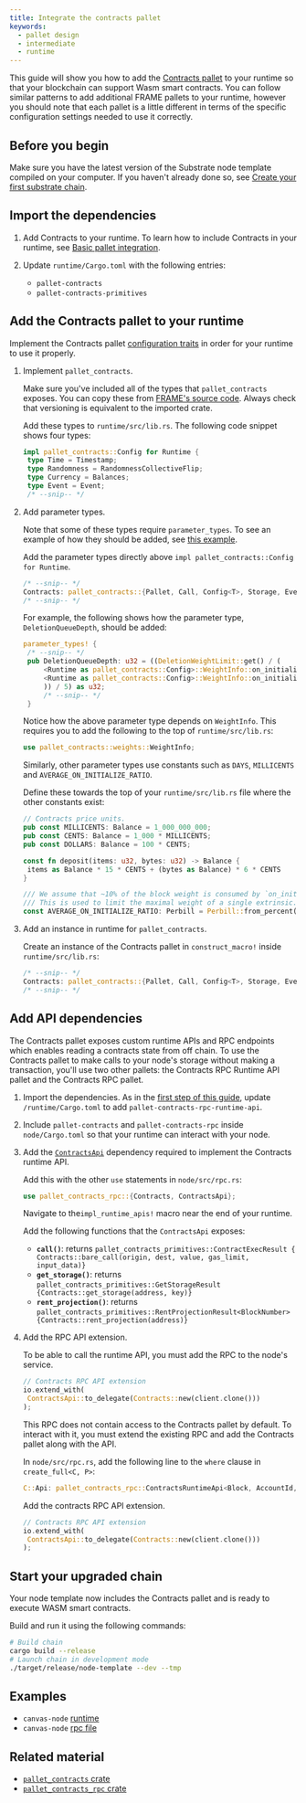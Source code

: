 ```yaml
---
title: Integrate the contracts pallet
keywords:
  - pallet design
  - intermediate
  - runtime
---
```


This guide will show you how to add the [Contracts pallet](/rustdocs/latest/pallet_contracts/index.html) to your runtime so that your blockchain can support Wasm smart contracts.
You can follow similar patterns to add additional FRAME pallets to your runtime, however you should note that each pallet is a little different in terms of the specific configuration settings needed to use it correctly.

## Before you begin

Make sure you have the latest version of the Substrate node template compiled on your computer.
If you haven't already done so, see [Create your first substrate chain](/tutorials/get-started/build-local-blockchain/).

## Import the dependencies

1. Add Contracts to your runtime.
   To learn how to include Contracts in your runtime, see [Basic pallet integration](/reference/how-to-guides/basics/pallet-integration).

1. Update `runtime/Cargo.toml` with the following entries:
   - `pallet-contracts`
   - `pallet-contracts-primitives`

## Add the Contracts pallet to your runtime

Implement the Contracts pallet [configuration traits][contracts-config-rustdocs] in order for your runtime to use it properly.

1. Implement `pallet_contracts`.

   Make sure you've included all of the types that `pallet_contracts` exposes.
   You can copy these from [FRAME's source code][contracts-frame-gh]. Always check that versioning is equivalent to the imported crate.

   Add these types to `runtime/src/lib.rs`.
   The following code snippet shows four types:

   ```rust
   impl pallet_contracts::Config for Runtime {
   	type Time = Timestamp;
   	type Randomness = RandomnessCollectiveFlip;
   	type Currency = Balances;
   	type Event = Event;
   	/* --snip-- */
   ```

1. Add parameter types.

   Note that some of these types require `parameter_types`. To see an example of how they should be added, see [this example][bin-runtime-contracts-frame].

   Add the parameter types directly above `impl pallet_contracts::Config for Runtime`.

   ```rust
   /* --snip-- */
   Contracts: pallet_contracts::{Pallet, Call, Config<T>, Storage, Event<T>},
   /* --snip-- */
   ```

   For example, the following shows how the parameter type, `DeletionQueueDepth`, should be added:

   ```rust
   parameter_types! {
   	/* --snip-- */
   	pub DeletionQueueDepth: u32 = ((DeletionWeightLimit::get() / (
   		<Runtime as pallet_contracts::Config>::WeightInfo::on_initialize_per_queue_item(1) -
   		<Runtime as pallet_contracts::Config>::WeightInfo::on_initialize_per_queue_item(0)
   		)) / 5) as u32;
   		/* --snip-- */
   	}
   ```

   Notice how the above parameter type depends on `WeightInfo`. This requires you to add the following to the top of `runtime/src/lib.rs`:

   ```rust
   use pallet_contracts::weights::WeightInfo;
   ```

   Similarly, other parameter types use constants such as `DAYS`, `MILLICENTS` and `AVERAGE_ON_INITIALIZE_RATIO`.

   Define these towards the top of your `runtime/src/lib.rs` file where the other constants exist:

   ```rust
   // Contracts price units.
   pub const MILLICENTS: Balance = 1_000_000_000;
   pub const CENTS: Balance = 1_000 * MILLICENTS;
   pub const DOLLARS: Balance = 100 * CENTS;

   const fn deposit(items: u32, bytes: u32) -> Balance {
   	items as Balance * 15 * CENTS + (bytes as Balance) * 6 * CENTS
   }

   /// We assume that ~10% of the block weight is consumed by `on_initialize` handlers.
   /// This is used to limit the maximal weight of a single extrinsic.
   const AVERAGE_ON_INITIALIZE_RATIO: Perbill = Perbill::from_percent(10);
   ```

1. Add an instance in runtime for `pallet_contracts`.

   Create an instance of the Contracts pallet in `construct_macro!` inside `runtime/src/lib.rs`:

   ```rust
   /* --snip-- */
   Contracts: pallet_contracts::{Pallet, Call, Config<T>, Storage, Event<T>},
   /* --snip-- */
   ```

## Add API dependencies

The Contracts pallet exposes custom runtime APIs and RPC endpoints
which enables reading a contracts state from off chain. To use
the Contracts pallet to make calls to your node's storage without making a transaction, you'll use two other pallets: the Contracts RPC Runtime API pallet and the Contracts RPC pallet.

1. Import the dependencies.
   As in the [first step of this guide](#1-import-the-dependencies), update `/runtime/Cargo.toml` to add `pallet-contracts-rpc-runtime-api`.

1. Include `pallet-contracts` and `pallet-contracts-rpc` inside `node/Cargo.toml` so that your runtime can interact with your node.

1. Add the [`ContractsApi`][contracts-api-rustdocs] dependency required to implement the Contracts runtime API.

   Add this with the other `use` statements in `node/src/rpc.rs`:

   ```rust
   use pallet_contracts_rpc::{Contracts, ContractsApi};
   ```

   Navigate to the`impl_runtime_apis!` macro near the end of your runtime.

   Add the following functions that the `ContractsApi` exposes:

   - **`call()`**: returns `pallet_contracts_primitives::ContractExecResult { Contracts::bare_call(origin, dest, value, gas_limit, input_data)}`
   - **`get_storage()`**: returns `pallet_contracts_primitives::GetStorageResult {Contracts::get_storage(address, key)}`
   - **`rent_projection()`**: returns `pallet_contracts_primitives::RentProjectionResult<BlockNumber> {Contracts::rent_projection(address)}`

1. Add the RPC API extension.

   To be able to call the runtime API, you must add the RPC to the node's service.

   ```rust
   // Contracts RPC API extension
   io.extend_with(
   	ContractsApi::to_delegate(Contracts::new(client.clone()))
   );
   ```

   This RPC does not contain access to the Contracts pallet by default.
   To interact with it, you must extend the existing RPC and add the Contracts pallet along with the API.

   In `node/src/rpc.rs`, add the following line to the `where` clause in `create_full<C, P>`:

   ```rust
   C::Api: pallet_contracts_rpc::ContractsRuntimeApi<Block, AccountId, Balance, BlockNumber>,
   ```

   Add the contracts RPC API extension.

   ```rust
   // Contracts RPC API extension
   io.extend_with(
   	ContractsApi::to_delegate(Contracts::new(client.clone()))
   );
   ```

## Start your upgraded chain

Your node template now includes the Contracts pallet and is ready to execute WASM smart contracts.

Build and run it using the following commands:

```bash
# Build chain
cargo build --release
# Launch chain in development mode
./target/release/node-template --dev --tmp
```

## Examples

- `canvas-node` [runtime](https://github.com/paritytech/canvas-node/blob/master/runtime/src/lib.rs#L361)
- `canvas-node` [rpc file](https://github.com/paritytech/canvas-node/blob/master/node/src/rpc.rs)

## Related material

- [`pallet_contracts` crate](/rustdocs/latest/pallet_contracts/index.html)
- [`pallet_contracts_rpc` crate](/rustdocs/latest/pallet_contracts_rpc/index.html)

[create-first-chain-tutorial]: /tutorials/get-started/build-local-blockchain
[contracts-config-rustdocs]: /rustdocs/latest/pallet_contracts/trait.Config.html
[contracts-frame-gh]: https://github.com/paritytech/substrate/blob/master/frame/contracts/src/lib.rs#L144
[bin-runtime-contracts-frame]: https://github.com/paritytech/substrate/blob/632b32300eb9376767c2ae7b38e79b3f7f5329b1/bin/node/runtime/src/lib.rs#L887-L903
[contracts-api-rustdocs]: /rustdocs/latest/pallet_contracts_rpc_runtime_api/trait.ContractsApi.html
